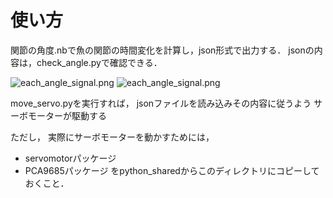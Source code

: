 # 使い方

関節の角度.nbで魚の関節の時間変化を計算し，json形式で出力する．
jsonの内容は，check_angle.pyで確認できる．

![each_angle_signal.png](https://github.com/tomoakihirakawa/mathematica/tree/main/%E9%AD%9A/each_angle_signal.png)
![each_angle_signal.png](./each_angle_signal.png)

move_servo.pyを実行すれば，
jsonファイルを読み込みその内容に従うよう
サーボモーターが駆動する

ただし，
実際にサーボモーターを動かすためには，
* servomotorパッケージ
* PCA9685パッケージ
をpython_sharedからこのディレクトリにコピーしておくこと．
